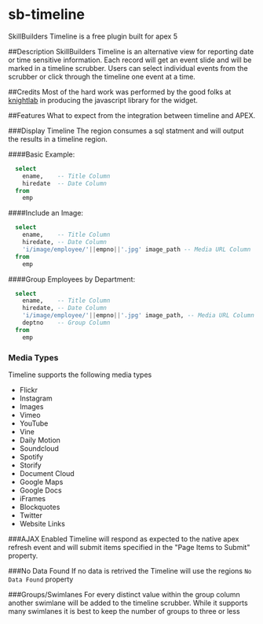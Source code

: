 # sb-timeline
SkillBuilders Timeline is a free plugin built for apex 5

##Description
SkillBuilders Timeline is an alternative view for reporting date or time sensitive information. Each record will get an event slide and will be marked in a timeline scrubber. Users can select individual events from the scrubber or click through the timeline one event at a time.

##Credits
Most of the hard work was performed by the good folks at [knightlab](http://timeline.knightlab.com) in producing the javascript library for the widget.

##Features
What to expect from the integration between timeline and APEX.

###Display Timeline
The region consumes a sql statment and will output the results in a timeline region.

####Basic Example:
```sql
  select
    ename,    -- Title Column
    hiredate  -- Date Column
  from
    emp
```  
####Include an Image:
```sql
  select
    ename,    -- Title Column
    hiredate, -- Date Column
    'i/image/employee/'||empno||'.jpg' image_path -- Media URL Column
  from
    emp
```  
####Group Employees by Department:
```sql
  select
    ename,    -- Title Column
    hiredate, -- Date Column
    'i/image/employee/'||empno||'.jpg' image_path, -- Media URL Column
    deptno    -- Group Column
  from
    emp
```

### Media Types
Timeline supports the following media types
* Flickr
* Instagram
* Images
* Vimeo
* YouTube
* Vine
* Daily Motion
* Soundcloud
* Spotify
* Storify
* Document Cloud
* Google Maps
* Google Docs
* iFrames
* Blockquotes
* Twitter
* Website Links

###AJAX Enabled
Timeline will respond as expected to the native apex refresh event and will submit items specified in the "Page Items to Submit" property.

###No Data Found
If no data is retrived the Timeline will use the regions `No Data Found` property

###Groups/Swimlanes
For every distinct value within the group column another swimlane will be added to the timeline scrubber. While it supports many swimlanes it is best to keep the number of groups to three or less
